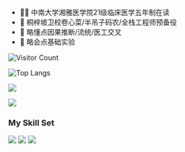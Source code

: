 - 🧑‍⚕️ 中南大学湘雅医学院21级临床医学五年制在读
- 👀 桐梓坡卫校卷心菜/半吊子码农/全栈工程师预备役
- 🌱 略懂点因果推断/流统/医工交叉
- 🧪 略会点基础实验

![Visitor Count](https://profile-counter.glitch.me/andrelau0622/count.svg)

![Top Langs](https://github-readme-stats.vercel.app/api/top-langs/?username=andrelau0622&layout=compact&theme=tokyonight)

![](https://github-readme-stats.vercel.app/api?username=andrelau0622e&show_icons=true&theme=transparent)

![](https://github-readme-activity-graph.cyclic.app/graph?username=andrelau0622&theme=dracula)

### My Skill Set
![](https://img.shields.io/badge/Python-3776AB?style=for-the-badge&logo=python&logoColor=white) ![](https://img.shields.io/badge/R-276DC3?style=for-the-badge&logo=r&logoColor=white) ![](https://img.shields.io/badge/PostgreSQL-316192?style=for-the-badge&logo=postgresql&logoColor=white)
